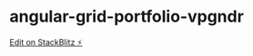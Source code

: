 # angular-grid-portfolio-vpgndr

[Edit on StackBlitz ⚡️](https://stackblitz.com/edit/angular-grid-portfolio-vpgndr)